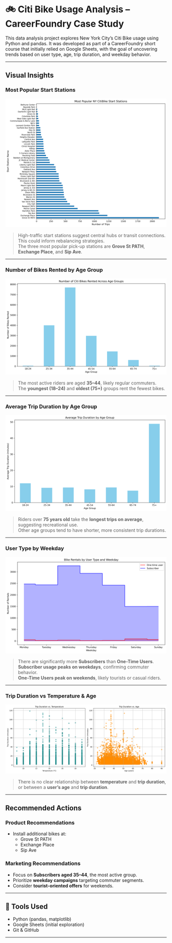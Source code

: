 # 🚲 Citi Bike Usage Analysis – CareerFoundry Case Study

This data analysis project explores New York City’s Citi Bike usage using Python and pandas. It was developed as part of a CareerFoundry short course that initially relied on Google Sheets, with the goal of uncovering trends based on user type, age, trip duration, and weekday behavior.

---

## Visual Insights

### Most Popular Start Stations
![Popular Stations](Figures/popular_stations.png)

> High-traffic start stations suggest central hubs or transit connections. This could inform rebalancing strategies.  
> The three most popular pick-up stations are **Grove St PATH**, **Exchange Place**, and **Sip Ave**.

---

### Number of Bikes Rented by Age Group
![Bikes Rented by Age](Figures/number_of_bikes_rented_by_age_group.png)

> The most active riders are aged **35–44**, likely regular commuters.  
> The **youngest (18–24)** and **oldest (75+)** groups rent the fewest bikes.

---

### Average Trip Duration by Age Group
![Avg Duration by Age Group](Figures/avg_trip_duration_by_age_group.png)

> Riders over **75 years old** take the **longest trips on average**, suggesting recreational use.  
> Other age groups tend to have shorter, more consistent trip durations.

---

### User Type by Weekday
![User Type by Weekday](Figures/number_of_bikes_rented_by_subscriber_or_onetime_users_each_weekday.png)

> There are significantly more **Subscribers** than **One-Time Users**.  
> **Subscriber usage peaks on weekdays**, confirming commuter behavior.  
> **One-Time Users peak on weekends**, likely tourists or casual riders.

---

### Trip Duration vs Temperature & Age
![Trip Duration Comparison](Figures/trip_duration_comparison.png)

> There is no clear relationship between **temperature** and **trip duration**, or between a **user’s age** and **trip duration**.

---

## Recommended Actions

### Product Recommendations
- Install additional bikes at:
  - Grove St PATH
  - Exchange Place
  - Sip Ave

### Marketing Recommendations
- Focus on **Subscribers aged 35–44**, the most active group.
- Prioritize **weekday campaigns** targeting commuter segments.
- Consider **tourist-oriented offers** for weekends.

---

## 🧰 Tools Used

- Python (pandas, matplotlib)
- Google Sheets (initial exploration)
- Git & GitHub

---
